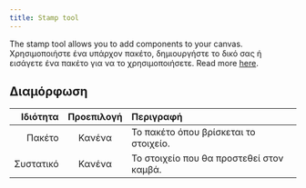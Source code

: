 ```yaml
---
title: Stamp tool
---
```


The stamp tool allows you to add components to your canvas.
Χρησιμοποιήστε ένα υπάρχον πακέτο, δημιουργήστε το δικό σας ή εισάγετε ένα πακέτο για να το χρησιμοποιήσετε. Read more [here](../../pack).

## Διαμόρφωση

|  Ιδιότητα | Προεπιλογή | Περιγραφή                                                |
| --------: | :--------: | :------------------------------------------------------- |
|    Πακέτο |   Κανένα   | Το πακέτο όπου βρίσκεται το στοιχείο.    |
| Συστατικό |   Κανένα   | Το στοιχείο που θα προστεθεί στον καμβά. |
